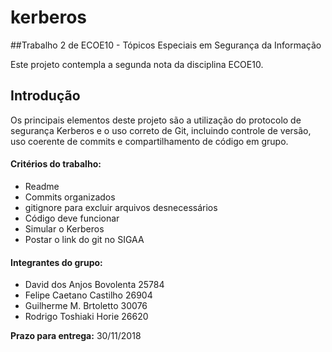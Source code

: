 # kerberos

##Trabalho 2 de ECOE10 - Tópicos Especiais em Segurança da Informação 

Este projeto contempla a segunda nota da disciplina ECOE10. 

## Introdução

Os principais elementos deste projeto são a utilização do protocolo de segurança Kerberos e o uso correto de Git, incluindo controle de versão, uso coerente de commits e compartilhamento de código em grupo.

#### Critérios do trabalho:
* Readme
* Commits organizados
* gitignore para excluir arquivos desnecessários
* Código deve funcionar
* Simular o Kerberos
* Postar o link do git no SIGAA

#### Integrantes do grupo:
* David dos Anjos Bovolenta  25784   
* Felipe Caetano Castilho    26904
* Guilherme M. Brtoletto     30076
* Rodrigo Toshiaki Horie     26620

**Prazo para entrega:** 30/11/2018